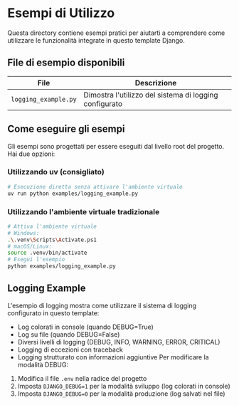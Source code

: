 # Esempi di Utilizzo

Questa directory contiene esempi pratici per aiutarti a comprendere come utilizzare le funzionalità integrate in questo
template Django.

## File di esempio disponibili

| File                 | Descrizione                                            |
| -------------------- | ------------------------------------------------------ |
| `logging_example.py` | Dimostra l'utilizzo del sistema di logging configurato |

## Come eseguire gli esempi

Gli esempi sono progettati per essere eseguiti dal livello root del progetto. Hai due opzioni:

### Utilizzando uv (consigliato)

```bash
# Esecuzione diretta senza attivare l'ambiente virtuale
uv run python examples/logging_example.py
```

### Utilizzando l'ambiente virtuale tradizionale

```bash
# Attiva l'ambiente virtuale
# Windows:
.\.venv\Scripts\Activate.ps1
# macOS/Linux:
source .venv/bin/activate
# Esegui l'esempio
python examples/logging_example.py
```

## Logging Example

L'esempio di logging mostra come utilizzare il sistema di logging configurato in questo template:

- Log colorati in console (quando DEBUG=True)
- Log su file (quando DEBUG=False)
- Diversi livelli di logging (DEBUG, INFO, WARNING, ERROR, CRITICAL)
- Logging di eccezioni con traceback
- Logging strutturato con informazioni aggiuntive Per modificare la modalità DEBUG:

1. Modifica il file `.env` nella radice del progetto
2. Imposta `DJANGO_DEBUG=1` per la modalità sviluppo (log colorati in console)
3. Imposta `DJANGO_DEBUG=0` per la modalità produzione (log salvati nel file)

